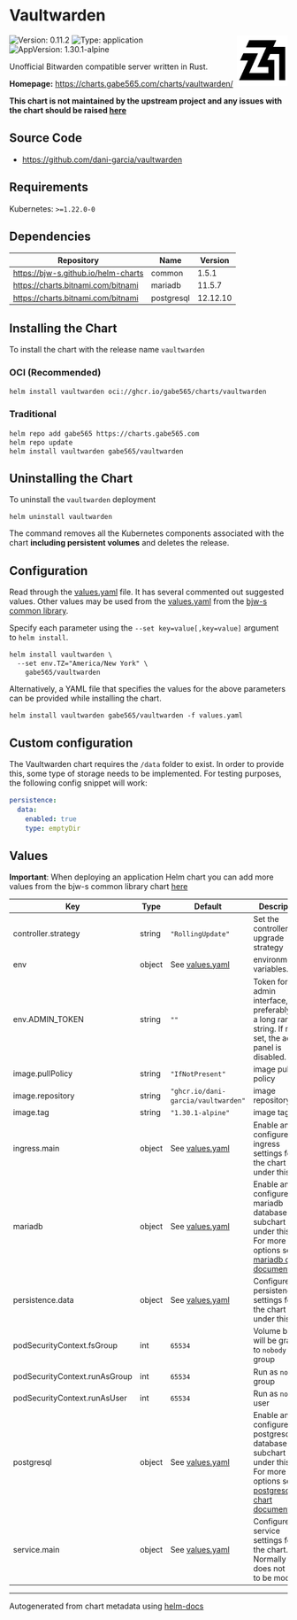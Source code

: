 # Vaultwarden

<img src="https://raw.githubusercontent.com/dani-garcia/vaultwarden/d57b69952db6eb12987a9668fea6b72df79cfa41/resources/vaultwarden-icon.svg" align="right" width="92" alt="vaultwarden logo">

![Version: 0.11.2](https://img.shields.io/badge/Version-0.11.2-informational?style=flat)
![Type: application](https://img.shields.io/badge/Type-application-informational?style=flat)
![AppVersion: 1.30.1-alpine](https://img.shields.io/badge/AppVersion-1.30.1--alpine-informational?style=flat)

Unofficial Bitwarden compatible server written in Rust.

**Homepage:** <https://charts.gabe565.com/charts/vaultwarden/>

**This chart is not maintained by the upstream project and any issues with the chart should be raised
[here](https://github.com/gabe565/charts/issues/new?assignees=gabe565&labels=bug&template=bug_report.yaml&name=vaultwarden&version=0.11.2)**

## Source Code

* <https://github.com/dani-garcia/vaultwarden>

## Requirements

Kubernetes: `>=1.22.0-0`

## Dependencies

| Repository | Name | Version |
|------------|------|---------|
| <https://bjw-s.github.io/helm-charts> | common | 1.5.1 |
| <https://charts.bitnami.com/bitnami> | mariadb | 11.5.7 |
| <https://charts.bitnami.com/bitnami> | postgresql | 12.12.10 |

## Installing the Chart

To install the chart with the release name `vaultwarden`

### OCI (Recommended)

```console
helm install vaultwarden oci://ghcr.io/gabe565/charts/vaultwarden
```

### Traditional

```console
helm repo add gabe565 https://charts.gabe565.com
helm repo update
helm install vaultwarden gabe565/vaultwarden
```

## Uninstalling the Chart

To uninstall the `vaultwarden` deployment

```console
helm uninstall vaultwarden
```

The command removes all the Kubernetes components associated with the chart **including persistent volumes** and deletes the release.

## Configuration

Read through the [values.yaml](./values.yaml) file. It has several commented out suggested values.
Other values may be used from the [values.yaml](https://github.com/bjw-s/helm-charts/tree/a081de5/charts/library/common/values.yaml) from the [bjw-s common library](https://github.com/bjw-s/helm-charts/tree/a081de5/charts/library/common).

Specify each parameter using the `--set key=value[,key=value]` argument to `helm install`.

```console
helm install vaultwarden \
  --set env.TZ="America/New York" \
    gabe565/vaultwarden
```

Alternatively, a YAML file that specifies the values for the above parameters can be provided while installing the chart.

```console
helm install vaultwarden gabe565/vaultwarden -f values.yaml
```

## Custom configuration

The Vaultwarden chart requires the `/data` folder to exist. In order to
provide this, some type of storage needs to be implemented.
For testing purposes, the following config snippet will work:

````yaml
persistence:
  data:
    enabled: true
    type: emptyDir
````

## Values

**Important**: When deploying an application Helm chart you can add more values from the bjw-s common library chart [here](https://github.com/bjw-s/helm-charts/tree/a081de5/charts/library/common)

| Key | Type | Default | Description |
|-----|------|---------|-------------|
| controller.strategy | string | `"RollingUpdate"` | Set the controller upgrade strategy |
| env | object | See [values.yaml](./values.yaml) | environment variables. [[ref]](https://github.com/dani-garcia/vaultwarden/blob/main/.env.template) |
| env.ADMIN_TOKEN | string | `""` | Token for the admin interface, preferably use a long random string.    If not set, the admin panel is disabled.    [[ref]](https://github.com/dani-garcia/vaultwarden/wiki/Enabling-admin-page#secure-the-admin_token) |
| image.pullPolicy | string | `"IfNotPresent"` | image pull policy |
| image.repository | string | `"ghcr.io/dani-garcia/vaultwarden"` | image repository |
| image.tag | string | `"1.30.1-alpine"` | image tag |
| ingress.main | object | See [values.yaml](./values.yaml) | Enable and configure ingress settings for the chart under this key. |
| mariadb | object | See [values.yaml](./values.yaml) | Enable and configure mariadb database subchart under this key.    For more options see [mariadb chart documentation](https://github.com/bitnami/charts/tree/master/bitnami/mariadb) |
| persistence.data | object | See [values.yaml](./values.yaml) | Configure persistence settings for the chart under this key. |
| podSecurityContext.fsGroup | int | `65534` | Volume binds will be granted to `nobody` group |
| podSecurityContext.runAsGroup | int | `65534` | Run as `nobody` group |
| podSecurityContext.runAsUser | int | `65534` | Run as `nobody` user |
| postgresql | object | See [values.yaml](./values.yaml) | Enable and configure postgresql database subchart under this key.    For more options see [postgresql chart documentation](https://github.com/bitnami/charts/tree/master/bitnami/mariadb) |
| service.main | object | See [values.yaml](./values.yaml) | Configures service settings for the chart. Normally this does not need to be modified. |

---
Autogenerated from chart metadata using [helm-docs](https://github.com/norwoodj/helm-docs)
